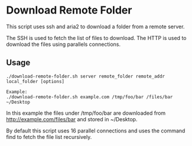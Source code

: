 # Download Remote Folder

This script uses ssh and aria2 to download a folder from a remote server.

The SSH is used to fetch the list of files to download.
The HTTP is used to download the files using parallels connections.

## Usage
```
./download-remote-folder.sh server remote_folder remote_addr local_folder [options]

Example:
./download-remote-folder.sh example.com /tmp/foo/bar /files/bar ~/Desktop

```

In this example the files under /tmp/foo/bar are downloaded from http://example.com/files/bar and stored in ~/Desktop.

By default this script uses 16 parallel connections and uses the command find to fetch the file list recursively.
